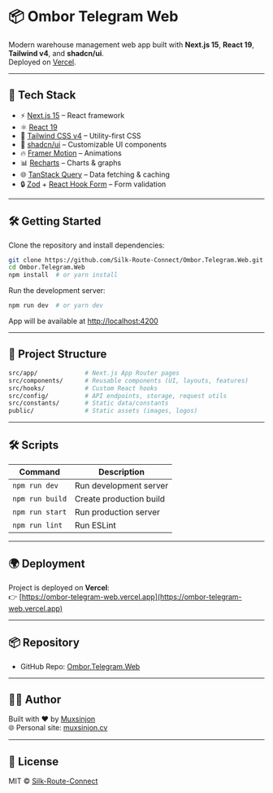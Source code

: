 # 📦 Ombor Telegram Web

Modern warehouse management web app built with **Next.js 15**, **React 19**, **Tailwind v4**, and **shadcn/ui**.  
Deployed on [Vercel](https://ombor-telegram-web.vercel.app).

---

## 🚀 Tech Stack

- ⚡ [Next.js 15](https://nextjs.org) – React framework
- ⚛️ [React 19](https://react.dev)
- 🎨 [Tailwind CSS v4](https://tailwindcss.com) – Utility-first CSS
- 🧩 [shadcn/ui](https://ui.shadcn.com) – Customizable UI components
- 🔥 [Framer Motion](https://www.framer.com/motion/) – Animations
- 📊 [Recharts](https://recharts.org/) – Charts & graphs
- 🌐 [TanStack Query](https://tanstack.com/query) – Data fetching & caching
- 🔒 [Zod](https://zod.dev) + [React Hook Form](https://react-hook-form.com) – Form validation

---

## 🛠️ Getting Started

Clone the repository and install dependencies:

```bash
git clone https://github.com/Silk-Route-Connect/Ombor.Telegram.Web.git
cd Ombor.Telegram.Web
npm install  # or yarn install
```

Run the development server:

```bash
npm run dev  # or yarn dev
```

App will be available at [http://localhost:4200](http://localhost:4200)

---

## 📁 Project Structure

```bash
src/app/             # Next.js App Router pages
src/components/      # Reusable components (UI, layouts, features)
src/hooks/           # Custom React hooks
src/config/          # API endpoints, storage, request utils
src/constants/       # Static data/constants
public/              # Static assets (images, logos)
```

---

## 🛠️ Scripts

| Command         | Description             |
| --------------- | ----------------------- |
| `npm run dev`   | Run development server  |
| `npm run build` | Create production build |
| `npm run start` | Run production server   |
| `npm run lint`  | Run ESLint              |

---

## 🌍 Deployment

Project is deployed on **Vercel**:  
👉 [https://ombor-telegram-web.vercel.app](https://ombor-telegram-web.vercel.app)

---

## 📦 Repository

- GitHub Repo: [Ombor.Telegram.Web](https://github.com/Silk-Route-Connect/Ombor.Telegram.Web)

---

## 👨‍💻 Author

Built with ❤️ by [Muxsinjon](https://github.com/MuxsinjonCoder)  
🌐 Personal site: [muxsinjon.cv](https://muxsinjon.cv)

---

## 📝 License

MIT © [Silk-Route-Connect](https://github.com/Silk-Route-Connect)
